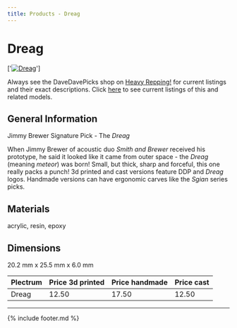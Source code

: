 ```yaml
---
title: Products - Dreag
---
```

# Dreag

['[![Dreag](../../assets/images/dreag_01.jpg)](../picks/dreag)']

Always see the DaveDavePicks shop on [Heavy Repping!](https://www.heavyrepping.com/shop/store/davedavepicks/) for current listings and their exact descriptions. Click [here](https://heavyrepping.com/davedavepicks/?s=Dreag&post_type=product) to see current listings of this and related models.

## General Information
Jimmy Brewer Signature Pick - The *Dreag*

When Jimmy Brewer of acoustic duo *Smith and Brewer* received his prototype, he said it looked like it came from outer space - the *Dreag* (meaning *meteor*) was born! Small, but thick, sharp and forceful, this one really packs a punch! 3d printed and cast versions feature DDP and *Dreag* logos. Handmade versions can have ergonomic carves like the *Sgian* series picks.

## Materials
acrylic, resin, epoxy

## Dimensions
20.2 mm x 25.5 mm x 6.0 mm

| **Plectrum**                                        | **Price 3d printed**   | **Price handmade**   | **Price cast**   |
|:----------------------------------------------------|:-----------------------|:---------------------|:-----------------|
| Dreag                                          | 12.50               | 17.50             | 12.50         |

---

{% include footer.md %}